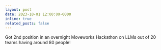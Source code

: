 ```yaml
---
layout: post
date: 2023-10-01 12:00:00-0000
inline: true
related_posts: false
---
```


Got 2nd position in an overnight Moveworks Hackathon on LLMs out of 20 teams having around 80 people!
